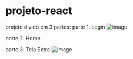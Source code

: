 # projeto-react
projeto divido em 3 partes:
parte 1: Login
![image](https://github.com/reinaldo-daniel/projeto-react/assets/131211736/05cdd614-3935-4335-8e52-9931a928946f)

parte 2: Home

parte 3: Tela Extra
![image](https://github.com/reinaldo-daniel/projeto-react/assets/131211736/28255a42-7abf-4335-bb46-f33207425cc5)
